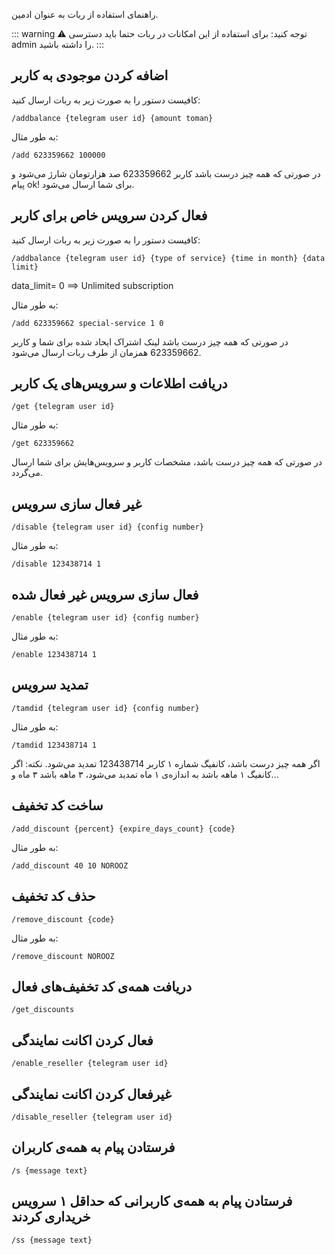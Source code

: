 راهنمای استفاده از ربات به عنوان ادمین.

::: warning ⚠️ توجه کنید:
برای استفاده از این امکانات در ربات حتما باید دسترسی admin را داشته باشید.
:::

## اضافه کردن موجودی به کاربر

کافیست دستور را به صورت زیر به ربات ارسال کنید:

```
/addbalance {telegram user id} {amount toman}
```

به طور مثال:

```
/add 623359662 100000
```

در صورتی که همه چیز درست باشد کاربر 623359662 صد هزارتومان شارژ می‌شود و پیام ok! برای شما ارسال می‌شود.

## فعال کردن سرویس خاص برای کاربر

کافیست دستور را به صورت زیر به ربات ارسال کنید:

```
/addbalance {telegram user id} {type of service} {time in month} {data limit}
```

data_limit= 0 ==> Unlimited subscription

به طور مثال:

```
/add 623359662 special-service 1 0
```

در صورتی که همه چیز درست باشد لینک اشتراک ایحاد شده برای شما و کاربر 623359662 همزمان از طرف ربات ارسال می‌شود.

## دریافت اطلاعات و سرویس‌های یک کاربر

```
/get {telegram user id}
```

به طور مثال:

```
/get 623359662
```

در صورتی که همه چیز درست باشد، مشخصات کاربر و سرویس‌هایش برای شما ارسال می‌گردد.


## غیر فعال سازی سرویس


```
/disable {telegram user id} {config number}
```

به طور مثال:

```
/disable 123438714 1
```

## فعال سازی سرویس غیر فعال شده


```
/enable {telegram user id} {config number}
```

به طور مثال:

```
/enable 123438714 1
```

## تمدید سرویس


```
/tamdid {telegram user id} {config number}
```

به طور مثال:

```
/tamdid 123438714 1
```

اگر همه چیز درست باشد، کانفیگ شماره ۱ کاربر 123438714 تمدید می‌شود.
نکته: اگر کانفیگ ۱ ماهه باشد به اندازه‌ی ۱ ماه تمدید می‌شود، ۳ ماهه باشد ۳ ماه و...

## ساخت کد تخفیف
```
/add_discount {percent} {expire_days_count} {code}
```

به طور مثال:

```
/add_discount 40 10 NOROOZ
```


## حذف کد تخفیف
```
/remove_discount {code}
```

به طور مثال:

```
/remove_discount NOROOZ
```

## دریافت همه‌ی کد تخفیف‌های فعال
```
/get_discounts
```

## فعال کردن اکانت نمایندگی

```
/enable_reseller {telegram user id}
```

## غیرفعال کردن اکانت نمایندگی
```
/disable_reseller {telegram user id}
```

## فرستادن پیام به همه‌ی کاربران
```
/s {message text}
```

## فرستادن پیام به همه‌ی کاربرانی که حداقل ۱ سرویس خریداری کردند
```
/ss {message text}
```